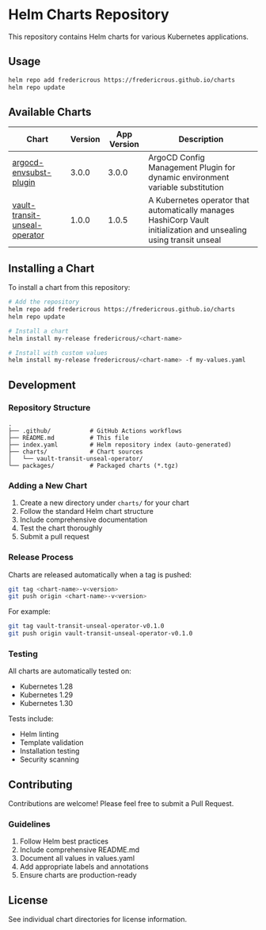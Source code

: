 # Helm Charts Repository

This repository contains Helm charts for various Kubernetes applications.

## Usage

```bash
helm repo add fredericrous https://fredericrous.github.io/charts
helm repo update
```

## Available Charts

| Chart | Version | App Version | Description |
|-------|---------|-------------|-------------|
| [argocd-envsubst-plugin](charts/argocd-envsubst-plugin/) | 3.0.0 | 3.0.0 | ArgoCD Config Management Plugin for dynamic environment variable substitution |
| [vault-transit-unseal-operator](charts/vault-transit-unseal-operator/) | 1.0.0 | 1.0.5 | A Kubernetes operator that automatically manages HashiCorp Vault initialization and unsealing using transit unseal |

## Installing a Chart

To install a chart from this repository:

```bash
# Add the repository
helm repo add fredericrous https://fredericrous.github.io/charts
helm repo update

# Install a chart
helm install my-release fredericrous/<chart-name>

# Install with custom values
helm install my-release fredericrous/<chart-name> -f my-values.yaml
```

## Development

### Repository Structure

```
.
├── .github/           # GitHub Actions workflows
├── README.md          # This file
├── index.yaml         # Helm repository index (auto-generated)
├── charts/            # Chart sources
│   └── vault-transit-unseal-operator/
└── packages/          # Packaged charts (*.tgz)
```

### Adding a New Chart

1. Create a new directory under `charts/` for your chart
2. Follow the standard Helm chart structure
3. Include comprehensive documentation
4. Test the chart thoroughly
5. Submit a pull request

### Release Process

Charts are released automatically when a tag is pushed:

```bash
git tag <chart-name>-v<version>
git push origin <chart-name>-v<version>
```

For example:
```bash
git tag vault-transit-unseal-operator-v0.1.0
git push origin vault-transit-unseal-operator-v0.1.0
```

### Testing

All charts are automatically tested on:
- Kubernetes 1.28
- Kubernetes 1.29  
- Kubernetes 1.30

Tests include:
- Helm linting
- Template validation
- Installation testing
- Security scanning

## Contributing

Contributions are welcome! Please feel free to submit a Pull Request.

### Guidelines

1. Follow Helm best practices
2. Include comprehensive README.md
3. Document all values in values.yaml
4. Add appropriate labels and annotations
5. Ensure charts are production-ready

## License

See individual chart directories for license information.
